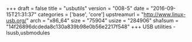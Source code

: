 +++
draft = false
title = "usbutils"
version = "008-5"
date = "2016-09-15T21:31:37"
categories = ['base', 'core']
upstreamurl = "http://www.linux-usb.org/"
arch = "x86_64"
size = "75904"
usize = "284906"
sha1sum = "14f26896dcdeda8c130a839b98e0b56e2217f548"
+++
USB utilities - lsusb,usbmodules